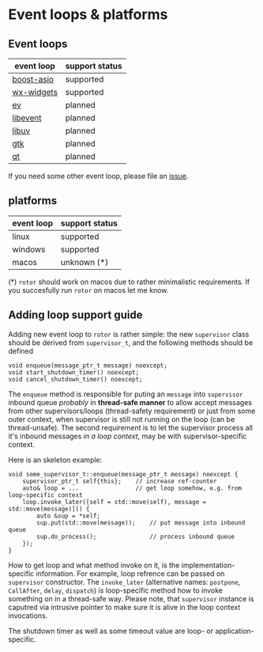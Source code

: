 # Event loops & platforms

## Event loops

[boost-asio]: https://www.boost.org/doc/libs/release/libs/asio/ "Boost Asio"
[wx-widgets]: https://www.wxwidgets.org/ "wxWidgets"
[ev]: http://software.schmorp.de/pkg/libev.html
[libevent]: https://libevent.org/
[libuv]: https://libuv.org/
[gtk]: https://www.gtk.org/
[qt]: https://www.qt.io/
[issues]: https://github.com/basiliscos/cpp-rotor/issues

 event loop   | support status
--------------|---------------
[boost-asio]  | supported
[wx-widgets]  | supported
[ev]          | planned
[libevent]    | planned
[libuv]       | planned
[gtk]         | planned
[qt]          | planned

If you need some other event loop, please file an [issue][issues].

## platforms

event loop   | support status
-------------|---------------
linux        | supported
windows      | supported
macos        | unknown (*)

(*) `rotor` should work on macos due to rather minimalistic requirements.
If you succesfully run `rotor` on macos let me know.

## Adding loop support guide

Adding new event loop to `rotor` is rather simple: the new `supervisor` class
should be derived from `supervisor_t`, and the following methods should be
defined

~~~{.cpp}
void enqueue(message_ptr_t message) noexcept;
void start_shutdown_timer() noexcept;
void cancel_shutdown_timer() noexcept;
~~~

The `enqueue` method is responsible for puting an `message` into `supervisor`
inbound queue *probably* in **thread-safe manner** to allow accept messages
from other supervisors/loops (thread-safety requirement) or just from some
outer context, when supervisor is still not running on the loop (can be
thread-unsafe). The second requirement is to let the supervisor process
all it's inbound messages *in a loop context*, may be with supervisor-specific
context.

Here is an skeleton example:

~~~{.cpp}
void some_supervisor_t::enqueue(message_ptr_t message) noexcept {
    supervisor_ptr_t self{this};    // increase ref-counter
    auto& loop = ...                // get loop somehow, e.g. from loop-specific context
    loop.invoke_later([self = std::move(self), message = std::move(message)]() {
        auto &sup = *self;
        sup.put(std::move(message));    // put message into inbound queue
        sup.do_process();               // process inbound queue
    });
}
~~~

How to get loop and what method invoke on it, is the implementation-specific information.
For example, loop refrence can be passed on `supervisor` constructor. The `invoke_later`
(alternative names: `postpone`, `CallAfter`, `delay`, `dispatch`) is loop-specific
method how to invoke something on in a thread-safe way. Please note, that `supervisor`
instance is caputred via intrusive pointer to make sure it is alive in the loop context
invocations.

The shutdown timer as well as some timeout value are loop- or application-specific.
